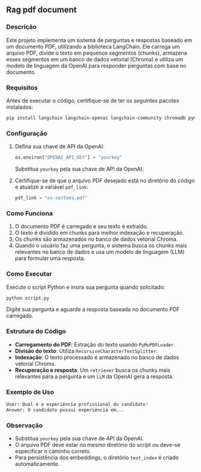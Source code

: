 ## Rag pdf document

### Descrição

Este projeto implementa um sistema de perguntas e respostas baseado em um documento PDF, utilizando a biblioteca LangChain. Ele carrega um arquivo PDF, divide o texto em pequenos segmentos (chunks), armazena esses segmentos em um banco de dados vetorial (Chroma) e utiliza um modelo de linguagem da OpenAI para responder perguntas com base no documento.

### Requisitos

Antes de executar o código, certifique-se de ter os seguintes pacotes instalados:

```bash
pip install langchain langchain-openai langchain-community chromadb pymupdf
```

### Configuração

1. Defina sua chave de API da OpenAI:

   ```python
   os.environ["OPENAI_API_KEY"] = "yourkey"
   ```

   Substitua `yourkey` pela sua chave de API da OpenAI.

2. Certifique-se de que o arquivo PDF desejado está no diretório do código e atualize a variável `pdf_link`:
   ```python
   pdf_link = "os-sertoes.pdf"
   ```

### Como Funciona

1. O documento PDF é carregado e seu texto é extraído.
2. O texto é dividido em chunks para melhor indexação e recuperação.
3. Os chunks são armazenados no banco de dados vetorial Chroma.
4. Quando o usuário faz uma pergunta, o sistema busca os chunks mais relevantes no banco de dados e usa um modelo de linguagem (LLM) para formular uma resposta.

### Como Executar

Execute o script Python e insira sua pergunta quando solicitado:

```bash
python script.py
```

Digite sua pergunta e aguarde a resposta baseada no documento PDF carregado.

### Estrutura do Código

- **Carregamento do PDF**: Extração do texto usando `PyMuPDFLoader`.
- **Divisão do texto**: Utiliza `RecursiveCharacterTextSplitter`.
- **Indexação**: O texto processado é armazenado no banco de dados vetorial Chroma.
- **Recuperação e resposta**: Um `retriever` busca os chunks mais relevantes para a pergunta e um `LLM` da OpenAI gera a resposta.

### Exemplo de Uso

```bash
User: Qual é a experiência profissional do candidato?
Answer: O candidato possui experiência em...
```

### Observação

- Substitua `yourkey` pela sua chave de API da OpenAI.
- O arquivo PDF deve estar no mesmo diretório do script ou deve-se especificar o caminho correto.
- Para persistência dos embeddings, o diretório `text_index` é criado automaticamente.
